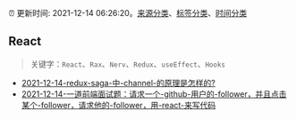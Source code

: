 :alarm_clock: 更新时间: 2021-12-14 06:26:20。[来源分类](../README.md)、[标签分类](../TAGS.md)、[时间分类](../TIMELINE.md)

## React


> 关键字：`React`、`Rax`、`Nerv`、`Redux`、`useEffect`、`Hooks`



- [2021-12-14-redux-saga-中-channel-的原理是怎样的?](https://www.v2ex.com/t/822092) 
- [2021-12-14-一道前端面试题：请求一个-github-用户的-follower，并且点击某个-follower，请求他的-follower，用-react-来写代码](https://www.v2ex.com/t/822089) 